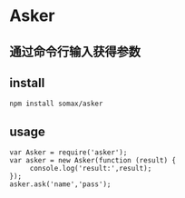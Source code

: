 # Asker
## 通过命令行输入获得参数

## install
    npm install somax/asker

## usage
    var Asker = require('asker');
    var asker = new Asker(function (result) {
         console.log('result:',result);
    });
    asker.ask('name','pass');
